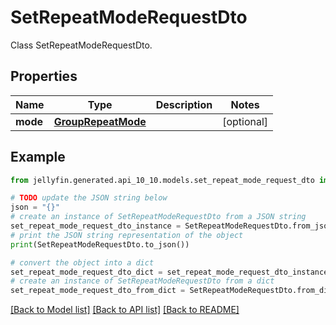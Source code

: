 # SetRepeatModeRequestDto

Class SetRepeatModeRequestDto.

## Properties

Name | Type | Description | Notes
------------ | ------------- | ------------- | -------------
**mode** | [**GroupRepeatMode**](GroupRepeatMode.md) |  | [optional] 

## Example

```python
from jellyfin.generated.api_10_10.models.set_repeat_mode_request_dto import SetRepeatModeRequestDto

# TODO update the JSON string below
json = "{}"
# create an instance of SetRepeatModeRequestDto from a JSON string
set_repeat_mode_request_dto_instance = SetRepeatModeRequestDto.from_json(json)
# print the JSON string representation of the object
print(SetRepeatModeRequestDto.to_json())

# convert the object into a dict
set_repeat_mode_request_dto_dict = set_repeat_mode_request_dto_instance.to_dict()
# create an instance of SetRepeatModeRequestDto from a dict
set_repeat_mode_request_dto_from_dict = SetRepeatModeRequestDto.from_dict(set_repeat_mode_request_dto_dict)
```
[[Back to Model list]](README.md#documentation-for-models) [[Back to API list]](README.md#documentation-for-api-endpoints) [[Back to README]](README.md)


